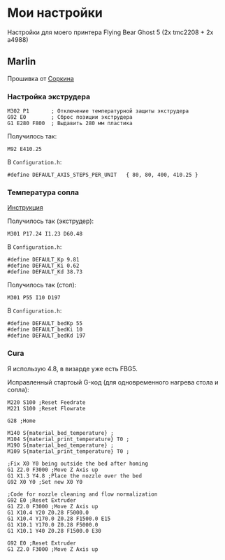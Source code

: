 # Мои настройки

Настройки для моего принтера Flying Bear Ghost 5 (2x tmc2208 + 2x a4988)

## Marlin

Прошивка от [Соркина](https://github.com/dmitry-sorkin/Marlin_FB5_K3D/releases/tag/2.0.7.2)

### Настройка экструдера

```
M302 P1       ; Отключение температурной защиты экструдера
G92 E0        ; Сброс позиции экструдера
G1 E280 F800  ; Выдавить 280 мм пластика
```

Получилось так:
```
M92 E410.25
```

В `Configuration.h`:
```
#define DEFAULT_AXIS_STEPS_PER_UNIT   { 80, 80, 400, 410.25 }
```

### Температура сопла

[Инструкция](https://fbghost.info/bin/view/Main/%D0%9D%D0%B0%D1%81%D1%82%D1%80%D0%BE%D0%B9%D0%BA%D0%B0/%D0%9D%D0%B0%D1%81%D1%82%D1%80%D0%BE%D0%B9%D0%BA%D0%B0%20PID/)

Получилось так (экструдер):
```
M301 P17.24 I1.23 D60.48
```

В `Configuration.h`:
```
#define DEFAULT_Kp 9.81
#define DEFAULT_Ki 0.62
#define DEFAULT_Kd 38.73
```

Получилось так (стол):
```
M301 P55 I10 D197
```

В `Configuration.h`:
```
#define DEFAULT_bedKp 55
#define DEFAULT_bedKi 10
#define DEFAULT_bedKd 197
```

### Cura

Я использую 4.8, в визарде уже есть FBG5.

Исправленный стартоый G-код (для одновременного нагрева стола и сопла):
```
M220 S100 ;Reset Feedrate
M221 S100 ;Reset Flowrate

G28 ;Home

M140 S{material_bed_temperature} ;
M104 S{material_print_temperature} T0 ;
M190 S{material_bed_temperature} ;
M109 S{material_print_temperature} T0 ;

;Fix X0 Y0 being outside the bed after homing
G1 Z2.0 F3000 ;Move Z Axis up
G1 X1.3 Y4.8 ;Place the nozzle over the bed
G92 X0 Y0 ;Set new X0 Y0

;Code for nozzle cleaning and flow normalization
G92 E0 ;Reset Extruder
G1 Z2.0 F3000 ;Move Z Axis up
G1 X10.4 Y20 Z0.28 F5000.0
G1 X10.4 Y170.0 Z0.28 F1500.0 E15
G1 X10.1 Y170.0 Z0.28 F5000.0
G1 X10.1 Y40 Z0.28 F1500.0 E30

G92 E0 ;Reset Extruder
G1 Z2.0 F3000 ;Move Z Axis up
```
